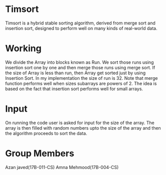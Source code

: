 # Timsort
Timsort is a hybrid stable sorting algorithm, derived from merge sort and insertion sort, designed to perform well on many kinds of real-world data.
# Working
We divide the Array into blocks known as Run. We sort those runs using insertion sort one by one and then merge those runs using merge sort. If the size of Array is less than run, then Array get sorted just by using Insertion Sort. In my implementation the size of run is 32. 
Note that merge function performs well when sizes subarrays are powers of 2. The idea is based on the fact that insertion sort performs well for small arrays.
# Input
On running the code user is asked for input for the size of the array. The array is then filled with random numbers upto the size of the array and then the algorithm proceeds to sort the data.
# Group Members
Azan javed(17B-011-CS) Amna Mehmood(17B-004-CS)
